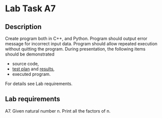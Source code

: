 # Lab Task A7

## Description

Create program both in C++, and Python. 
Program should output error message for incorrect input data. 
Program should allow repeated execution without quitting the program. 
During presentation, the following items should be demonstrated
 - source code,
 - [test plan](TEST_PLAN.md) and [results](TEST_CASE.md),
 - executed program.
 
For details see Lab requirements.

## Lab requirements 

A7. Given natural number n. Print all the factors of n.
